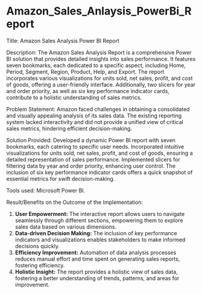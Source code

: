 # Amazon_Sales_Anlaysis_PowerBi_Report

Title: Amazon Sales Analysis Power BI Report

Description:
The Amazon Sales Analysis Report is a comprehensive Power BI solution that provides detailed insights into sales performance. It features seven bookmarks, each dedicated to a specific aspect, including Home, Period, Segment, Region, Product, Help, and Export. The report incorporates various visualizations for units sold, net sales, profit, and cost of goods, offering a user-friendly interface. Additionally, two slicers for year and order priority, as well as six key performance indicator cards, contribute to a holistic understanding of sales metrics.

Problem Statement:
Amazon faced challenges in obtaining a consolidated and visually appealing analysis of its sales data. The existing reporting system lacked interactivity and did not provide a unified view of critical sales metrics, hindering efficient decision-making.

Solution Provided:
Developed a dynamic Power BI report with seven bookmarks, each catering to specific user needs. Incorporated intuitive visualizations for units sold, net sales, profit, and cost of goods, ensuring a detailed representation of sales performance. Implemented slicers for filtering data by year and order priority, enhancing user control. The inclusion of six key performance indicator cards offers a quick snapshot of essential metrics for swift decision-making.

Tools used:
Microsoft Power BI.
   
Result/Benefits on the Outcome of the Implementation:
1. **User Empowerment:** The interactive report allows users to navigate seamlessly through different sections, empowering them to explore sales data based on various dimensions.
2. **Data-driven Decision Making:** The inclusion of key performance indicators and visualizations enables stakeholders to make informed decisions quickly.
3. **Efficiency Improvement:** Automation of data analysis processes reduces manual effort and time spent on generating sales reports, fostering efficiency.
4. **Holistic Insight:** The report provides a holistic view of sales data, fostering a better understanding of trends, patterns, and areas for improvement.

